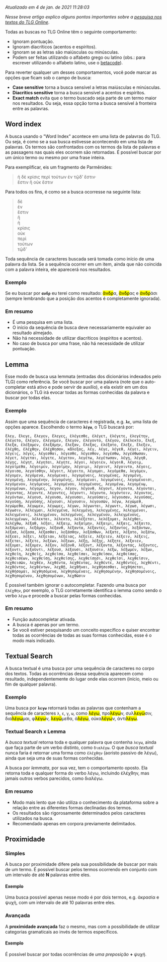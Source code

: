 
*Atualizado em 4 de jan. de 2021 11:28:03*

*Nesse breve artigo explico alguns pontos importantes sobre a [pesquisa nos textos do TLG Online][1]*.

Todas as buscas no TLG Online têm o seguinte comportamento:

- Ignoram pontuação.
- Ignoram diacríticos (acentos e espíritos).
- Ignoram se as letras são maiúsculas ou minúsculas.
- Podem ser feitas utilizando o alfabeto grego ou latino (obs.: para escrever utilizando o alfabeto latino, use o [betacode][2]).

Para reverter qualquer um desses comportamentos, você pode marcar as opções que ficam sob o campo de busca:

- **Case sensitive** torna a busca sensível a letras maiúsculas e minúsculas.
- **Diacritics sensitive** torna a busca sensível a acentos e espíritos.
- **Exact match** evita que o termo buscado seja parte de um termo maior nos resultados. Ou seja, essa opção torna a busca sensível à fronteira entre as palavras.   


## Word index

A busca usando o "Word Index" acontece em uma lista de palavras do TLG. Ou seja, é como se a sua busca estivesse acontecendo em uma lista de palavras. Os termos são confrontados com os termos da lista de palavras e as passagens nas quais eles ocorrem são retornadas. É possível buscar por um único termo ou mesmo por uma frase inteira.

Para exemplificar, eis um fragmento de Parmênides:  

> ἡ δὲ κρίσις περὶ τούτων ἐν τῷδ’ ἔστιν·  
> ἔστιν ἢ οὐκ ἔστιν

Para todos os fins, é como se a busca ocorresse na seguinte lista:

> δὲ  
> ἐν  
> ἔστιν  
> ἢ  
> ἡ  
> κρίσις  
> οὐκ  
> περὶ  
> τούτων  
> τῷδ’  
> 
Toda sequência de caracteres buscada será tomada como início de uma palavra da lista. Se a sequência ocorrer em um item, ainda que não coincida com a palavra inteira, ele aparecerá nos resultados.  


### Exemplo  

Se eu buscar por **`ανδρ`** eu terei como resultado: <mark>ἄνδρ</mark>α, <mark>ἄνδρ</mark>ας e <mark>ἀνδρ</mark>άσι (sempre lembrando que a posição dos acentos é completamente ignorada).

### Em resumo  

- É uma pesquisa em uma lista.
- O início da sequência de busca deve necessariamente equivaler ao resultado almejado.
- Não há necessidade de utilizar diacríticos (espíritos e acentos).
- No caso de busca por uma frase, não há necessidade de utilizar pontuação. 


## Lemma

Esse modo de busca usa lemmata (entradas dos dicionários indexados pelo TLG) como referência. Se você buscar por uma palavra (note que o auto-completar está ativo e pode servir de auxílio), e ela existir em um dos dicionários, o TLG irá evocar todas as formas conhecidas da palavra e buscar por todas elas.

### Exemplo  

Assim que uma sequência de caracteres é registrada, e.g. **`λε`**, uma lista de opções aparece. Escolhendo o termo **`λέγω`**, o TLG buscará por:

```
ἔλεγ, ἔλεγε, ἔλεγεν, ἔλεγες, ἐλέγεσθε, ἐλέγετ, ἐλέγετε, ἐλεγέτην, ἐλέγετο, ἐλέγευ, ἐλέγομεν, ἔλεγον, ἐλέγοντο, ἐλέγου, ἐλέλεκτο, ἔλεξ, ἔλεξα, ἐλέξαμεν, ἐλεξάμην, ἔλεξαν, ἔλεξας, ἐλέξατο, ἔλεξε, ἔλεξεν, ἐλέχθη, ἐλέχθην, ἐλέχθησαν, κἄλεξας, λέγ, λέγε, λέγεθ, λέγει, λέγειν, λέγεις, λέγες, λέγεσθαι, λέγεσθε, λέγεσθον, λεγέσθω, λεγέσθωσαν, λέγετ, λέγεται, λέγετε, λέγετον, λεγέτω, λεγέτωσαν, λέγῃ, λέγηθ, λέγῃς, λέγητ, λέγηται, λέγητε, λέγοι, λέγοιεν, λέγοιθ, λέγοιμ, λεγοίμεθα, λέγοιμεν, λεγοίμην, λέγοιμι, λέγοιντ, λέγοιντο, λέγοις, λέγοισα, λεγοίσθην, λέγοιτ, λέγοιτο, λέγομαι, λεγόμεθα, λεγόμεν, λέγομεν, λεγόμενα, λεγόμεναι, λεγομέναις, λεγομένας, λεγομένη, λεγομένῃ, λεγομένην, λεγομένης, λεγόμενοι, λεγομένοις, λεγομένοισι, λεγόμενον, λεγόμενος, λεγομένου, λεγομένους, λεγομένω, λεγομένῳ, λεγομένων, λέγομες, λεγον, λέγον, λέγονθ, λέγοντ, λέγοντα, λέγονται, λέγοντας, λέγοντε, λέγοντες, λέγοντι, λέγοντο, λεγόντοιν, λέγοντος, λεγόντων, λέγουσ, λέγουσα, λέγουσαι, λεγούσαις, λέγουσαν, λεγούσας, λεγούσῃ, λεγούσης, λέγουσι, λέγουσιν, λεγουσῶν, λέγω, λεγώμεθ, λεγώμεθα, λέγωμεν, λέγωμες, λέγων, λέγωνται, λέγωντι, λέγωσ, λέγωσι, λέγωσιν, λέλεγμαι, λελεγμένα, λελεγμένῃ, λελεγμένης, λελεγμένοι, λελεγμένοις, λελεγμένον, λελεγμένος, λελεγμένου, λελεγμένους, λελεγμένων, λέλεκται, λέλεκτο, λελέξεται, λελέξομαι, λελέχθαι, λελέχθω, λέξαθ, λέξαι, λέξαιμ, λεξαίμην, λέξαιμι, λέξαις, λέξαιτο, λεξάμεναι, λεξάμην, λέξανθ, λέξαντα, λέξαντες, λέξαντος, λεξάντων, λέξασ, λέξασα, λέξασθαι, λεξάσθην, λεξάσθων, λέξατε, λέξατο, λεξάτω, λέξεαι, λέξει, λέξειαν, λέξειας, λέξειε, λέξειεν, λέξειν, λέξεις, λέξεται, λέξετε, λεξέων, λέξεων, λέξῃ, λέξῃς, λέξητε, λέξοιεν, λέξομαι, λέξομεν, λέξον, λέξονθ, λέξοντ, λέξοντα, λέξοντας, λέξοντες, λέξοντι, λεξοῦντι, λέξουσ, λέξουσι, λέξουσιν, λέξω, λέξωμεν, λέξων, λεχθείη, λεχθείς, λεχθεῖσα, λεχθεῖσαι, λεχθεῖσαν, λεχθείσας, λεχθεισέων, λεχθείσῃ, λεχθείσης, λεχθείσῃσι, λεχθεῖσι, λεχθεῖσιν, λεχθεισῶν, λεχθέν, λεχθέντα, λεχθέντας, λεχθέντε, λεχθέντες, λεχθέντι, λεχθέντος, λεχθέντων, λεχθῇ, λεχθῆναι, λεχθήσεσθαι, λεχθήσεται, λεχθήσομαι, λεχθησόμενα, λεχθησομέναις, λεχθησομένην, λεχθησομένοις, λεχθησομένου, λεχθησομένων, λεχθῶσιν
```

É possível também ignorar o autocompletar. Fazendo uma busca por `ἐλέχθην`, por exemplo, o TLG corretamente identifica o lemma como sendo o verbo `λέγω` e procede a buscar pelas formas conhecidas.


### Em resumo  

- Função autocompletar ativada.
- A busca é apenas por um termo.
- Se você estiver pesquisando um conceito específico e quiser encontrar todas as ocorrências de todas as suas formas conhecidas, esse é o modo mais indicado.

## Textual Search

A busca textual é uma busca por uma sequência de caracteres no corpo dos textos. Todas as ocorrências dessa sequência aparecem como resultado, independentemente do lugar onde elas ocorrem (início, meio ou fim de qualquer palavra).

### Exemplo  

Uma busca por **`λεγω`** retornará todas as palavras que contenham a sequência de caracteres `λ`, `ε`, `γ`, `ω`, como <mark>λέγω</mark>, προ<mark>λέγω</mark>ν, συλ<mark>λεγῶ</mark>σιν, δια<mark>λέγω</mark>μαι, φ<mark>λέγω</mark>ν, <mark>λεγώ</mark>μεθα, ἀ<mark>λέγω</mark>, oὐκα<mark>λέγω</mark>ν, ἀντι<mark>λέγω</mark>. 

### Textual Search x Lemma  

A *busca textual* retorna toda e qualquer palavra que contenha `λεγω`, ainda que faça parte de um verbo distinto, como `διαλέγω`. O que *busca textual* nunca faria é retornar uma forma como `ἐλέχθην` (aoristo passivo de λέγω), ainda que seja uma de suas formas conhecidas. 

A busca por *lemmata*, por sua vez, tem o comportamento oposto. Ela retorna toda e qualquer forma do verbo λέγω, incluindo ἐλέχθην, mas jamais outros verbos parecidos, como διαλέγω.


### Em resumo

- Modo mais lento que não utiliza o conhecimento da plataforma sobre a relação entre as diferentes formas declinadas dos termos. 
- Os resultados são rigorosamente determinados pelos caracteres utilizados na busca.
- Recomendado apenas em corpora previamente delimitados.


## Proximidade

### Simples

A busca por proximidade difere pela sua possibilidade de buscar por mais de um termo. É possível buscar pelos termos ocorrendo em conjunto com um intervalo de até **N** palavras entre eles.


#### Exemplo

Uma busca possível apenas nesse modo é por dois termos, e.g. ἀκρασία e ψυχὴ, com um intervalo de até 10 palavras entre eles.


### Avançada

A **proximidade avançada** faz o mesmo, mas com a possibilidade de utilizar categorias gramaticais ao invés de termos específicos.


#### Exemplo

É possível buscar por todas ocorrências de *uma preposição* **+** *ψυχὴ*.

[1]:	http://stephanus.tlg.uci.edu/Iris/demo/tsearch.jsp
[2]:	https://en.wikipedia.org/wiki/Beta_Code